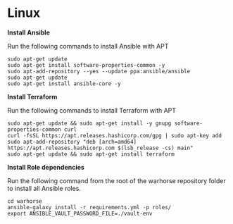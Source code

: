 # Linux

**Install Ansible**

Run the following commands to install Ansible with APT

```
sudo apt-get update
sudo apt-get install software-properties-common -y
sudo apt-add-repository --yes --update ppa:ansible/ansible
sudo apt-get update
sudo apt-get install ansible-core -y
```

**Install Terraform**

Run the following commands to install Terraform with APT

```
sudo apt-get update && sudo apt-get install -y gnupg software-properties-common curl
curl -fsSL https://apt.releases.hashicorp.com/gpg | sudo apt-key add 
sudo apt-add-repository "deb [arch=amd64] https://apt.releases.hashicorp.com $(lsb_release -cs) main"
sudo apt-get update && sudo apt-get install terraform
```

**Install Role dependencies**

Run the following command from the root of the warhorse repository folder to install all Ansible roles.

```
cd warhorse
ansible-galaxy install -r requirements.yml -p roles/
export ANSIBLE_VAULT_PASSWORD_FILE=./vault-env
```
